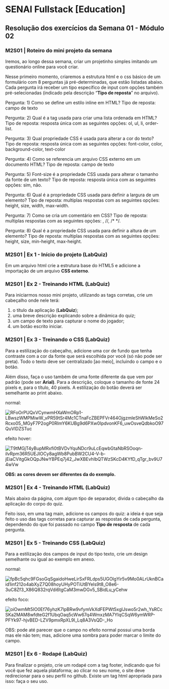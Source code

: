 # SENAI Fullstack [Education]

## Resolução dos exercícios da Semana 01 - Módulo 02

### M2S01 | Roteiro do mini projeto da semana

Iremos, ao longo dessa semana, criar um projetinho simples imitando um questionário online para você criar.

Nesse primeiro momento, criaremos a estrutura html e o css básico de um formulário com 8 perguntas já pré-determinadas, que estão listadas abaixo. Cada pergunta irá receber um tipo específico de input com opções também pré-selecionadas (indicado pela descrição “**Tipo de reposta**” no arquivo).

Pergunta: 1) Como se define um estilo inline em HTML?
Tipo de reposta: campo de texto

Pergunta: 2) Qual é a tag usada para criar uma lista ordenada em HTML?
Tipo de reposta: resposta única com as seguintes opções: ol, ul, li, order-list.

Pergunta: 3) Qual propriedade CSS é usada para alterar a cor do texto?
Tipo de reposta: resposta única com as seguintes opções: font-color, color, background-color, text-color

Pergunta: 4) Como se referencia um arquivo CSS externo em um documento HTML?
Tipo de reposta: campo de texto

Pergunta: 5) Font-size é a propriedade CSS usada para alterar o tamanho da fonte de um texto?
Tipo de reposta: resposta única com as seguintes opções: sim, não.

Pergunta: 6) Qual é a propriedade CSS usada para definir a largura de um elemento?
Tipo de reposta: multiplas respostas com as seguintes opções: height, size, width, max-width.

Pergunta: 7) Como se cria um comentário em CSS?
Tipo de reposta: multiplas respostas com as seguintes opções: <!-- -->, //, /\* \*/.

Pergunta: 8) Qual é a propriedade CSS usada para definir a altura de um elemento?
Tipo de reposta: multiplas respostas com as seguintes opções: height, size, min-height, max-height.

### M2S01 | Ex 1 - Início do projeto (LabQuiz)

Em um arquivo html crie a estrutura base do HTML5 e adicione a importação de um arquivo **CSS externo**.

### M2S01 | Ex 2 - Treinando HTML (LabQuiz)

Para iniciarmos nosso mini projeto, utilizando as tags corretas, crie um cabeçalho onde nele terá:

1.  o título da aplicação (**LabQuiz**);
2.  uma breve descrição explicando sobre a dinâmica do quiz;
3.  um campo de texto para capturar o nome do jogador;
4.  um botão escrito iniciar.

### M2S01 | Ex 3 - Treinando o CSS (LabQuiz)

Para a estilização do cabeçalho, adicione uma cor de fundo que tenha contraste com a cor da fonte que será escolhida por você (só não pode ser preta). Todo o texto deve ser centralizado [ao meio], incluindo o campo e o botão.

Além disso, faça o uso também de uma fonte diferente da que vem por padrão (pode ser **Arial)**. Para a descrição, coloque o tamanho de fonte 24 pixels e, para o título, 40 pixels. A estilização do botão deverá ser semelhante ao print abaixo.

normal:

![RFoOrPUQxVCynwmHXaWmORp1-LBwszWMPMiwW_vPR59tSr4Mc1CTnaFcZBEPFVr464OjgzmleShWlkMeSo2Rcxo05_MGyF7P2ogP0RImY6KUBg9d6PXw0IpdvonKF6_uwOsveQdbkoO97QuVlDZSTuc](https://lh7-us.googleusercontent.com/RFoOrPUQxVCynwmHXaWmORp1-LBwszWMPMiwW_vPR59tSr4Mc1CTnaFcZBEPFVr464OjgzmleShWlkMeSo2Rcxo05_MGyF7P2ogP0RImY6KUBg9d6PXw0IpdvonKF6_uwOsveQdbkoO97QuVlDZSTuc)

efeito hover:

![T9tMGjT4yBupMRxfi0tBVDvYquNDcr9uLcEqwbGtaNbRSOoqn-ilvRpm36R5UEJIOCy8agWb8PubBW2CU4-V-b-jEiaCVitgGkOQpJNwYBPEq7j42_JwXBEvhIbQTWzSKcD4KYfD_qTgr_bv9U74wVw](https://lh7-us.googleusercontent.com/T9tMGjT4yBupMRxfi0tBVDvYquNDcr9uLcEqwbGtaNbRSOoqn-ilvRpm36R5UEJIOCy8agWb8PubBW2CU4-V-b-jEiaCVitgGkOQpJNwYBPEq7j42_JwXBEvhIbQTWzSKcD4KYfD_qTgr_bv9U74wVw)

**OBS: as cores devem ser diferentes da do exemplo.**

### M2S01 | Ex 4 - Treinando HTML (LabQuiz)

Mais abaixo da página, com algum tipo de separador, divida o cabeçalho da aplicação do corpo do quiz.

Feito isso, em uma tag main, adicione os campos do quiz: a ideia é que seja feito o uso das tags corretas para capturar as respostas de cada pergunta, dependendo do que foi passado no campo **Tipo de resposta** de cada pergunta.

### M2S01 | Ex 5 - Treinando CSS (LabQuiz)

Para a estilização dos campos de input do tipo texto, crie um design semelhante ou igual ao exemplo em anexo.

normal:

![fpBc5qhc9FGsoGqSgaidoHweLirSxFRLdps5UGOlgYir5v9Mo0ALrUknBCaid1inf212o4abXyZ7Q08hoyUHyPOTiUtBYels9t8_O8e6-3uC8Zf3_X86Q832rqVdi6tgCaM3mwDGv5_SBidLu_yCehw](https://lh7-us.googleusercontent.com/fpBc5qhc9FGsoGqSgaidoHweLirSxFRLdps5UGOlgYir5v9Mo0ALrUknBCaid1inf212o4abXyZ7Q08hoyUHyPOTiUtBYels9t8_O8e6-3uC8Zf3_X86Q832rqVdi6tgCaM3mwDGv5_SBidLu_yCehw)

efeito foco:

![oiOwmMt5IO0Ef76yhzK7lpBRw9vfymVkXdFEPWt5xglJswo5r2wh_YsRCcSKa2MAM8wfdteG2f1UbqOaq5cWw67q4WmxzMA7YIqCSqW6ymWRP-PFYk97-hjvBED-LZV9pmxRpXL9l_Lq8A3VsQD-_Ho](https://lh7-us.googleusercontent.com/oiOwmMt5IO0Ef76yhzK7lpBRw9vfymVkXdFEPWt5xglJswo5r2wh_YsRCcSKa2MAM8wfdteG2f1UbqOaq5cWw67q4WmxzMA7YIqCSqW6ymWRP-PFYk97-hjvBED-LZV9pmxRpXL9l_Lq8A3VsQD-_Ho)

OBS: pode até parecer que o campo no efeito normal possui uma borda mas ele não tem; mas, adicione uma sombra para poder marcar o limite do campo.

### M2S01 | Ex 6 - Rodapé (LabQuiz)

Para finalizar o projeto, crie um rodapé com a tag footer, indicando que foi você que fez aquela plataforma; ao clicar no seu nome, o site deve redirecionar para o seu perfil no github. Existe um tag html apropriada para isso: faça o seu uso.
